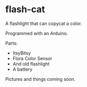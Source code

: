 # flash-cat
A flashlight that can copycat a color.

Programmed with an Arduino.

Parts:
- ItsyBitsy
- Flora Color Sensor
- And old flashlight
- A battery

Pictures and things coming soon. 
